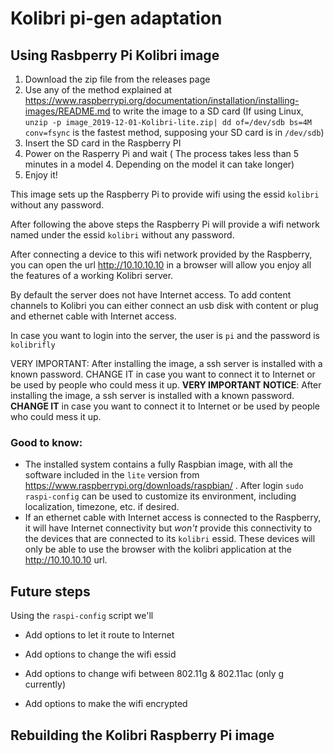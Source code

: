 # Kolibri pi-gen adaptation



## Using Rasbperry Pi Kolibri image

1. Download the zip file from the releases page
2. Use any of the method explained at https://www.raspberrypi.org/documentation/installation/installing-images/README.md to write the image to a SD card (If using Linux, `unzip -p image_2019-12-01-Kolibri-lite.zip| dd of=/dev/sdb bs=4M conv=fsync` is the fastest method, supposing your SD card is in `/dev/sdb`)
3. Insert the SD card in the Raspberry PI
4. Power on the Rasperry Pi and wait ( The process takes less than 5 minutes in a model 4. Depending on the model it can take longer)
5. Enjoy it!


This image sets up the Raspberry Pi to provide wifi using the essid `kolibri` without any password.

After following the above steps the Raspberry Pi will provide a wifi network named under the essid `kolibri` without any password.

After connecting a device to this wifi network provided by the Raspberry, you can open the url http://10.10.10.10 in a browser will allow you enjoy all the features of a working Kolibri server. 

By default the server does not have Internet access. To add content channels to Kolibri you can either connect an usb disk with content or plug and ethernet cable with Internet access.

In case you want to login into the server, the user is `pi` and the password is `kolibrifly`

VERY IMPORTANT: After installing the image, a ssh server is installed with a known password. CHANGE IT in case you want to connect it to Internet or be used by people who could mess it up.
**VERY IMPORTANT NOTICE**: After installing the image, a ssh server is installed with a known password. **CHANGE IT** in case you want to connect it to Internet or be used by people who could mess it up.


### Good to know:
- The installed system contains a fully Raspbian image, with all the software included in the `lite` version from https://www.raspberrypi.org/downloads/raspbian/ . After login `sudo raspi-config` can be used to customize its environment, including localization, timezone, etc. if desired.
- If an ethernet cable with Internet access is connected to the Raspberry, it will have Internet connectivity but *won't* provide this connectivity to the devices that are connected to its `kolibri` essid. These devices will only be able to use the browser with the kolibri application at the http://10.10.10.10 url.



## Future steps

Using the `raspi-config` script we'll

- Add options to let it route to Internet

- Add options to change the wifi essid

- Add options to change wifi between 802.11g & 802.11ac (only g currently)

- Add options to make the wifi encrypted

  

## Rebuilding the Kolibri Raspberry Pi image
